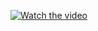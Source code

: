 


[![Watch the video](https://img.youtube.com/vi/BHTD4_PuNQ/hqdefault.jpg)](https://youtu.be/-BHTD4_PuNQ)
